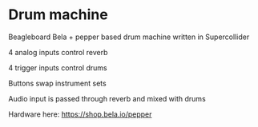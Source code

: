 # Drum machine
Beagleboard Bela + pepper based drum machine written in Supercollider

4 analog inputs control reverb

4 trigger inputs control drums

Buttons swap instrument sets

Audio input is passed through reverb and mixed with drums

Hardware here: https://shop.bela.io/pepper
